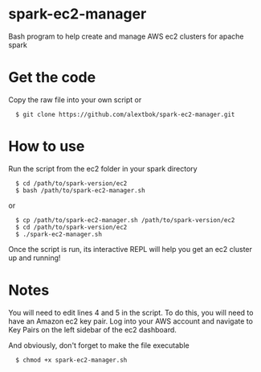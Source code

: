 spark-ec2-manager
=================

Bash program to help create and manage AWS ec2 clusters for apache spark


Get the code
==============

Copy the raw file into your own script or
```
  $ git clone https://github.com/alextbok/spark-ec2-manager.git
```

How to use
===============
Run the script from the ec2 folder in your spark directory
```
  $ cd /path/to/spark-version/ec2
  $ bash /path/to/spark-ec2-manager.sh
```
or
```
  $ cp /path/to/spark-ec2-manager.sh /path/to/spark-version/ec2
  $ cd /path/to/spark-version/ec2
  $ ./spark-ec2-manager.sh
```

Once the script is run, its interactive REPL will help you get an ec2 cluster up and running!


Notes
=======
You will need to edit lines 4 and 5 in the script. To do this, you will need to have an Amazon ec2 key pair.
Log into your AWS account and navigate to Key Pairs on the left sidebar of the ec2 dashboard.

And obviously, don't forget to make the file executable
```
  $ chmod +x spark-ec2-manager.sh
```

